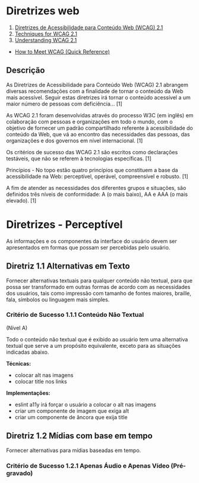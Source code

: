 # Diretrizes web

1. [Diretrizes de Acessibilidade para Conteúdo Web (WCAG) 2.1](https://www.w3c.br/traducoes/wcag/wcag21-pt-BR/)
2. [Techniques for WCAG 2.1](https://www.w3.org/WAI/WCAG21/Techniques/)
3. [Understanding WCAG 2.1](https://www.w3.org/WAI/WCAG21/Understanding/)
- [How to Meet WCAG (Quick Reference)](https://www.w3.org/WAI/WCAG21/quickref/?showtechniques=134%2C143%2C211#keyboard-accessible)

## Descrição

As Diretrizes de Acessibilidade para Conteúdo Web (WCAG) 2.1 abrangem diversas recomendações com a finalidade de tornar o conteúdo da Web mais acessível. Seguir estas diretrizes irá tornar o conteúdo acessível a um maior número de pessoas com deficiência... [1]

As WCAG 2.1 foram desenvolvidas através do processo W3C (em inglês) em colaboração com pessoas e organizações em todo o mundo, com o objetivo de fornecer um padrão compartilhado referente à acessibilidade do conteúdo da Web, que vá ao encontro das necessidades das pessoas, das organizações e dos governos em nível internacional. [1]

Os critérios de sucesso das WCAG 2.1 são escritos como declarações testáveis, que não se referem à tecnologias específicas. [1]

Princípios - No topo estão quatro princípios que constituem a base da acessibilidade na Web: perceptível, operável, compreensível e robusto. [1]

A fim de atender as necessidades dos diferentes grupos e situações, são definidos três níveis de conformidade: A (o mais baixo), AA e AAA (o mais elevado). [1]

# Diretrizes - Perceptível

As informações e os componentes da interface do usuário devem ser apresentados em formas que possam ser percebidas pelo usuário.

## Diretriz 1.1 Alternativas em Texto

Fornecer alternativas textuais para qualquer conteúdo não textual, para que possa ser transformado em outras formas de acordo com as necessidades dos usuários, tais como impressão com tamanho de fontes maiores, braille, fala, símbolos ou linguagem mais simples.

### Critério de Sucesso 1.1.1 Conteúdo Não Textual

(Nível A)

Todo o conteúdo não textual que é exibido ao usuário tem uma alternativa textual que serve a um propósito equivalente, exceto para as situações indicadas abaixo.

**Técnicas:**

- colocar alt nas imagens
- colocar title nos links

**Implementações:**

- eslint a11y irá forçar o usuário a colocar o alt nas imagens
- criar um componente de imagem que exiga alt
- criar um componente de âncora que exija title

## Diretriz 1.2 Mídias com base em tempo

Fornecer alternativas para mídias baseadas em tempo.

### Critério de Sucesso 1.2.1 Apenas Áudio e Apenas Vídeo (Pré-gravado)


